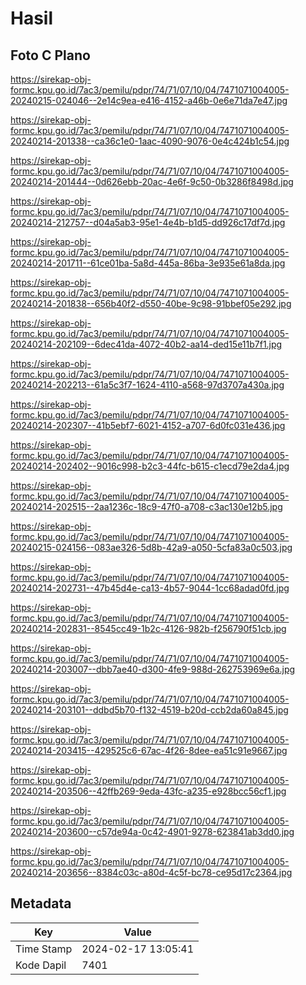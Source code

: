 # Hasil

## Foto C Plano

https://sirekap-obj-formc.kpu.go.id/7ac3/pemilu/pdpr/74/71/07/10/04/7471071004005-20240215-024046--2e14c9ea-e416-4152-a46b-0e6e71da7e47.jpg

https://sirekap-obj-formc.kpu.go.id/7ac3/pemilu/pdpr/74/71/07/10/04/7471071004005-20240214-201338--ca36c1e0-1aac-4090-9076-0e4c424b1c54.jpg

https://sirekap-obj-formc.kpu.go.id/7ac3/pemilu/pdpr/74/71/07/10/04/7471071004005-20240214-201444--0d626ebb-20ac-4e6f-9c50-0b3286f8498d.jpg

https://sirekap-obj-formc.kpu.go.id/7ac3/pemilu/pdpr/74/71/07/10/04/7471071004005-20240214-212757--d04a5ab3-95e1-4e4b-b1d5-dd926c17df7d.jpg

https://sirekap-obj-formc.kpu.go.id/7ac3/pemilu/pdpr/74/71/07/10/04/7471071004005-20240214-201711--61ce01ba-5a8d-445a-86ba-3e935e61a8da.jpg

https://sirekap-obj-formc.kpu.go.id/7ac3/pemilu/pdpr/74/71/07/10/04/7471071004005-20240214-201838--656b40f2-d550-40be-9c98-91bbef05e292.jpg

https://sirekap-obj-formc.kpu.go.id/7ac3/pemilu/pdpr/74/71/07/10/04/7471071004005-20240214-202109--6dec41da-4072-40b2-aa14-ded15e11b7f1.jpg

https://sirekap-obj-formc.kpu.go.id/7ac3/pemilu/pdpr/74/71/07/10/04/7471071004005-20240214-202213--61a5c3f7-1624-4110-a568-97d3707a430a.jpg

https://sirekap-obj-formc.kpu.go.id/7ac3/pemilu/pdpr/74/71/07/10/04/7471071004005-20240214-202307--41b5ebf7-6021-4152-a707-6d0fc031e436.jpg

https://sirekap-obj-formc.kpu.go.id/7ac3/pemilu/pdpr/74/71/07/10/04/7471071004005-20240214-202402--9016c998-b2c3-44fc-b615-c1ecd79e2da4.jpg

https://sirekap-obj-formc.kpu.go.id/7ac3/pemilu/pdpr/74/71/07/10/04/7471071004005-20240214-202515--2aa1236c-18c9-47f0-a708-c3ac130e12b5.jpg

https://sirekap-obj-formc.kpu.go.id/7ac3/pemilu/pdpr/74/71/07/10/04/7471071004005-20240215-024156--083ae326-5d8b-42a9-a050-5cfa83a0c503.jpg

https://sirekap-obj-formc.kpu.go.id/7ac3/pemilu/pdpr/74/71/07/10/04/7471071004005-20240214-202731--47b45d4e-ca13-4b57-9044-1cc68adad0fd.jpg

https://sirekap-obj-formc.kpu.go.id/7ac3/pemilu/pdpr/74/71/07/10/04/7471071004005-20240214-202831--8545cc49-1b2c-4126-982b-f256790f51cb.jpg

https://sirekap-obj-formc.kpu.go.id/7ac3/pemilu/pdpr/74/71/07/10/04/7471071004005-20240214-203007--dbb7ae40-d300-4fe9-988d-262753969e6a.jpg

https://sirekap-obj-formc.kpu.go.id/7ac3/pemilu/pdpr/74/71/07/10/04/7471071004005-20240214-203101--ddbd5b70-f132-4519-b20d-ccb2da60a845.jpg

https://sirekap-obj-formc.kpu.go.id/7ac3/pemilu/pdpr/74/71/07/10/04/7471071004005-20240214-203415--429525c6-67ac-4f26-8dee-ea51c91e9667.jpg

https://sirekap-obj-formc.kpu.go.id/7ac3/pemilu/pdpr/74/71/07/10/04/7471071004005-20240214-203506--42ffb269-9eda-43fc-a235-e928bcc56cf1.jpg

https://sirekap-obj-formc.kpu.go.id/7ac3/pemilu/pdpr/74/71/07/10/04/7471071004005-20240214-203600--c57de94a-0c42-4901-9278-623841ab3dd0.jpg

https://sirekap-obj-formc.kpu.go.id/7ac3/pemilu/pdpr/74/71/07/10/04/7471071004005-20240214-203656--8384c03c-a80d-4c5f-bc78-ce95d17c2364.jpg


## Metadata

| Key        | Value               |
| ---------- | ------------------- |
| Time Stamp | 2024-02-17 13:05:41 |
| Kode Dapil | 7401                |



